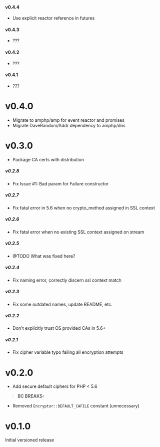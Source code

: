 #### v0.4.4

- Use explicit reactor reference in futures

#### v0.4.3

- ???

#### v0.4.2

- ???

#### v0.4.1

- ???

v0.4.0
======

- Migrate to amphp/amp for event reactor and promises
- Migrate DaveRandom/Addr dependency to amphp/dns

v0.3.0
======

- Package CA certs with distribution

##### v0.2.8

- Fix Issue #1: Bad param for Failure constructor

##### v0.2.7

- Fix fatal error in 5.6 when no crypto_method assigned in SSL context

##### v0.2.6

- Fix fatal error when no existing SSL context assigned on stream

##### v0.2.5

- @TODO What was fixed here?

##### v0.2.4

- Fix naming error, correctly discern ssl context match

##### v0.2.3

- Fix some outdated names, update README, etc.

##### v0.2.2

- Don't explicitly trust OS provided CAs in 5.6+

##### v0.2.1

- Fix cipher variable typo failing all encryption attempts


v0.2.0
======

- Add secure default ciphers for PHP < 5.6

> **BC BREAKS:**

- Removed `Encryptor::DEFAULT_CAFILE` constant (unnecessary)

v0.1.0
======

Initial versioned release

